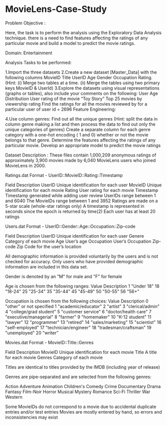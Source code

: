 # MovieLens-Case-Study

Problem Objective :

Here, the task is to perform the analysis using the Exploratory Data Analysis technique. there is a need to find features affecting the ratings of any particular movie and build a model to predict the movie ratings.

Domain: Entertainment

Analysis Tasks to be performed:

1.Import the three datasets
2.Create a new dataset [Master_Data] with the following columns MovieID Title UserID Age Gender Occupation Rating. (Hint: (i) Merge two tables at a time. (ii) Merge the tables     using two primary keys MovieID & UserId)
3.Explore the datasets using visual representations (graphs or tables), also include your comments on the following:
  User Age Distribution
  User rating of the movie “Toy Story”
  Top 25 movies by viewership rating
  Find the ratings for all the movies reviewed by for a particular user of user id = 2696
  Feature Engineering:
           
4.Use column genres:
  Find out all the unique genres (Hint: split the data in column genre making a list and then process the data to find out only the unique categories of genres)
  Create a separate column for each genre category with a one-hot encoding ( 1 and 0) whether or not the movie belongs to that genre. 
  Determine the features affecting the ratings of any particular movie.
  Develop an appropriate model to predict the movie ratings
  
Dataset Description :
These files contain 1,000,209 anonymous ratings of approximately 3,900 movies made by 6,040 MovieLens users who joined MovieLens in 2000.

Ratings.dat
    Format - UserID::MovieID::Rating::Timestamp

Field	      Description
UserID	    Unique identification for each user
MovieID	    Unique identification for each movie
Rating	    User rating for each movie
Timestamp	  Timestamp generated while adding user review
UserIDs     range between 1 and 6040 
The MovieIDs range between 1 and 3952
Ratings are made on a 5-star scale (whole-star ratings only)
A timestamp is represented in seconds since the epoch is returned by time(2)
Each user has at least 20 ratings
 
Users.dat
Format -  UserID::Gender::Age::Occupation::Zip-code

Field	       Description
UserID	     Unique identification for each user
Genere	     Category of each movie
Age	         User’s age
Occupation  	User’s Occupation
Zip-code	  Zip Code for the user’s location

All demographic information is provided voluntarily by the users and is not checked for accuracy. Only users who have provided demographic information are included in this data set.

Gender is denoted by an "M" for male and "F" for female

Age is chosen from the following ranges:
Value	Description
1	    "Under 18"
18  	"18-24"
25  	"25-34"
35  	"35-44"
45  	"45-49"
50  	"50-55"
56  	"56+"
 

Occupation is chosen from the following choices:
Value Description
0	    "other" or not specified
1	    "academic/educator"
2	    "artist”
3	    "clerical/admin"
4	    "college/grad student"
5   	"customer service"
6   	"doctor/health care"
7	    "executive/managerial"
8	    "farmer"
9   	"homemaker"
10  	"K-12 student"
11  	"lawyer"
12	  "programmer"
13	  "retired"
14	  "sales/marketing"
15  	"scientist"
16	  "self-employed"
17  	"technician/engineer"
18  	"tradesman/craftsman"
19  	"unemployed"
20  	"writer”

Movies.dat
Format - MovieID::Title::Genres

Field   	Description
MovieID 	Unique identification for each movie
Title	    A title for each movie
Genres  	Category of each movie
 

 Titles are identical to titles provided by the IMDB (including year of release)
 

Genres are pipe-separated and are selected from the following genres:

Action
Adventure
Animation
Children's
Comedy
Crime
Documentary
Drama
Fantasy
Film-Noir
Horror
Musical
Mystery
Romance
Sci-Fi
Thriller
War
Western

Some MovieIDs do not correspond to a movie due to accidental duplicate entries and/or test entries
Movies are mostly entered by hand, so errors and inconsistencies may exist
 
